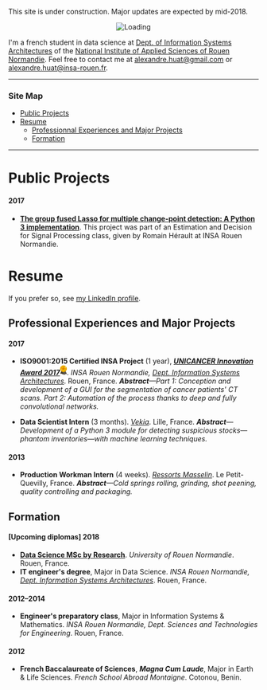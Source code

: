 This site is under construction. Major updates are expected by mid-2018.

<center><img alt="Loading" src="http://25.media.tumblr.com/tumblr_lritgdc4d61qlnzs9o1_500.gif" width="200"></center>

I'm a french student in data science at [Dept. of Information Systems Architectures](http://asi.insa-rouen.fr/?language=en) of the [National Institute of Applied Sciences of Rouen Normandie](http://www.insa-rouen.fr/accueil/index_html/view?set_language=en). Feel free to contact me at <alexandre.huat@gmail.com> or <alexandre.huat@insa-rouen.fr>.

------------

### Site Map

* [Public Projects](#public-projects)
* [Resume](#resume)
    * [Professionnal Experiences and Major Projects](#professional-experiences-and-major-projects)
    * [Formation](#formation)

-----------------

# Public Projects

#### 2017

* __[The group fused Lasso for multiple change-point detection: A Python 3 implementation](https://github.com/alexandrehuat/chgpt-detection-lasso)__.
This project was part of an Estimation and Decision for Signal Processing class, given by Romain Hérault at INSA Rouen Normandie.

# Resume

If you prefer so, see [my LinkedIn profile](https://www.linkedin.com/in/alexandre-huat/?locale=en_US).

## Professional Experiences and Major Projects

#### 2017

* __ISO9001:2015 Certified INSA Project__ (1 year), __*[UNICANCER Innovation Award 2017<img alt="Award" src="images/award-medal.png" height="20">](http://www.unicancer.fr/actualites/groupe/prix-unicancer-l’innovation-2017-les-centres-reinventent-cancerologie-pour-les-patients#bodycomp)*__. _INSA Rouen Normandie, [Dept. Information Systems Architectures](http://asi.insa-rouen.fr/?language=en)_. Rouen, France. _**Abstract**—Part 1: Conception and development of a GUI for the segmentation of cancer patients' CT scans. Part 2: Automation of the process thanks to deep and fully convolutional networks._

* __Data Scientist Intern__ (3 months). _[Vekia](http://www.vekia.co.uk)_. Lille, France. _**Abstract**—Development of a Python 3 module for detecting suspicious stocks—phantom inventories—with machine learning techniques._

#### 2013

* __Production Workman Intern__ (4 weeks). _[Ressorts Masselin](http://www.masselin.com/fr/)_. Le Petit-Quevilly, France. _**Abstract**—Cold springs rolling, grinding, shot peening, quality controlling and packaging._


## Formation

#### [Upcoming diplomas] 2018

* __[Data Science MSc by Research](http://mastersid.univ-rouen.fr/eng/index_en.php)__. _University of Rouen Normandie_. Rouen, France.
* __IT engineer's degree__, Major in Data Science. _INSA Rouen Normandie, [Dept. Information Systems Architectures](http://asi.insa-rouen.fr/?language=en)_. Rouen, France.

#### 2012–2014

* __Engineer's preparatory class__, Major in Information Systems & Mathematics. _INSA Rouen Normandie, Dept. Sciences and Technologies for Engineering_. Rouen, France.

#### 2012

* __French Baccalaureate of Sciences__, ***Magna Cum Laude***, Major in Earth & Life Sciences. _French School Abroad Montaigne_. Cotonou, Benin.

